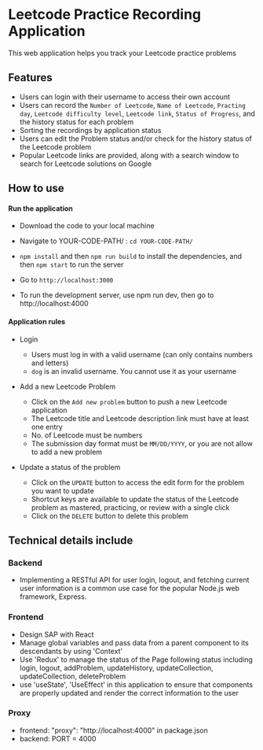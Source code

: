 # Leetcode Practice Recording Application

This web application helps you track your Leetcode practice problems

## Features

- Users can login with their username to access their own account
- Users can record the `Number of Leetcode`, `Name of Leetcode`, `Practing day`, `Leetcode difficulty level`, `Leetcode link`, `Status of Progress`, and the history status for each problem
- Sorting the recordings by application status
- Users can edit the Problem status and/or check for the history status of the Leetcode problem
- Popular Leetcode links are provided, along with a search window to search for Leetcode solutions on Google

## How to use

#### Run the application

- Download the code to your local machine

- Navigate to YOUR-CODE-PATH/ : `cd YOUR-CODE-PATH/`

- `npm install` and then `npm run build` to install the dependencies, and then `npm start` to run the server

- Go to `http://localhost:3000`

- To run the development server, use npm run dev, then go to http://localhost:4000

#### Application rules

- Login

  - Users must log in with a valid username (can only contains numbers and letters)
  - `dog` is an invalid username. You cannot use it as your username

- Add a new Leetcode Problem
  - Click on the `Add new problem` button to push a new Leetcode application
  - The Leetcode title and Leetcode description link must have at least one entry
  - No. of Leetcode must be numbers
  - The submission day format must be `MM/DD/YYYY`, or you are not allow to add a new problem
- Update a status of the problem
  - Click on the `UPDATE` button to access the edit form for the problem you want to update
  - Shortcut keys are available to update the status of the Leetcode problem as mastered, practicing, or review with a single click
  - Click on the `DELETE` button to delete this problem

## Technical details include

### Backend

- Implementing a RESTful API for user login, logout, and fetching current user information is a common use case for the popular Node.js web framework, Express.

### Frontend

- Design SAP with React
- Manage global variables and pass data from a parent component to its descendants by using 'Context'
- Use 'Redux' to manage the status of the Page
  following status including login, logout, addProblem, updateHistory, updateCollection, updateCollection, deleteProblem
- use 'useState', 'UseEffect' in this application to ensure that components are properly updated and render the correct information to the user

### Proxy

- frontend: "proxy": "http://localhost:4000" in package.json
- backend: PORT = 4000
